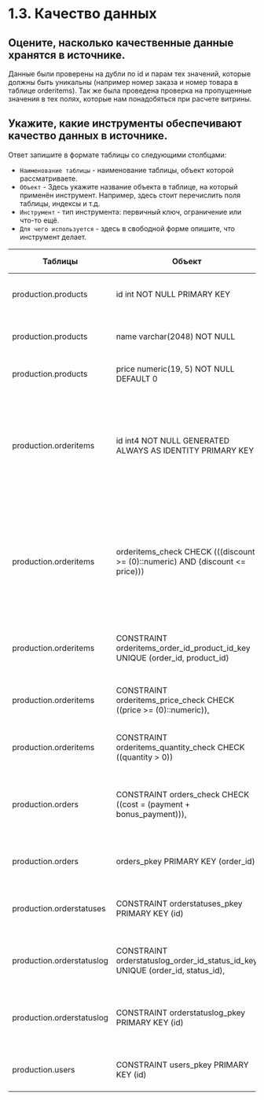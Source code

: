 # 1.3. Качество данных

## Оцените, насколько качественные данные хранятся в источнике.
Данные были проверены на дубли по id и парам тех значений, которые должны быть уникальны (например номер заказа и номер товара в таблице orderitems). Так же была проведена проверка на пропущенные значения в тех полях, которые нам понадобяться при расчете витрины.

## Укажите, какие инструменты обеспечивают качество данных в источнике.
Ответ запишите в формате таблицы со следующими столбцами:
- `Наименование таблицы` - наименование таблицы, объект которой рассматриваете.
- `Объект` - Здесь укажите название объекта в таблице, на который применён инструмент. Например, здесь стоит перечислить поля таблицы, индексы и т.д.
- `Инструмент` - тип инструмента: первичный ключ, ограничение или что-то ещё.
- `Для чего используется` - здесь в свободной форме опишите, что инструмент делает.


| Таблицы             | Объект                      | Инструмент      | Для чего используется |
| ------------------- | --------------------------- | --------------- | --------------------- |
| production.products | id int NOT NULL PRIMARY KEY | Первичный ключ  | Обеспечивает уникальность записей о товарах |
| production.products | name varchar(2048) NOT NULL | Ограничение на NULL  | Обеспечивает отсутствие пустых значений|
| production.products | price numeric(19, 5) NOT NULL DEFAULT 0 | Проверка CHECK ((price >= (0)::numeric)) | Обеспечивает положительное значение поля |
| production.orderitems | id int4 NOT NULL GENERATED ALWAYS AS IDENTITY PRIMARY KEY | Генератор последовательности, первичный ключ | Автоматически создает значение поля и не предоставляет возможности указать его вручную  и обеспечивает уникальность записей|
| production.orderitems | orderitems_check CHECK (((discount >= (0)::numeric) AND (discount <= price))) | Ограничение | Ограничение на то, чтобы значеине в поле discount было положительным или равнялось нулю, и было меньше либо равно значению в поле price|
| production.orderitems | CONSTRAINT orderitems_order_id_product_id_key UNIQUE (order_id, product_id) | Ограничение | Обеспечивает уникальность пары значений в полях order_id и  product_id|
| production.orderitems | СONSTRAINT orderitems_price_check CHECK ((price >= (0)::numeric)), | Проверка| Обеспечивает, что значение поля  price больше либо равно нулю|
| production.orderitems | CONSTRAINT orderitems_quantity_check CHECK ((quantity > 0))| Проверка |  Обеспечивает, что значение поля  quantity больше нуля|
| production.orders | CONSTRAINT orders_check CHECK ((cost = (payment + bonus_payment))), | Проверка | Обеспечивает, что сумма полей payment и  bonus_payment равна значению поля cost|
| production.orders | orders_pkey PRIMARY KEY (order_id) | Первичный ключ | Обеспечивает уникальность записей о заказах |
|  production.orderstatuses| CONSTRAINT orderstatuses_pkey PRIMARY KEY (id) | Первичный ключ|  Обеспечивает уникальность записей о статусах заказов|
| production.orderstatuslog | CONSTRAINT orderstatuslog_order_id_status_id_key UNIQUE (order_id, status_id), | Ограничение | Обеспечивает уникальность пары значений в полях order_id и  status_id| |
| production.orderstatuslog | CONSTRAINT orderstatuslog_pkey PRIMARY KEY (id) | Первичный ключ | Обеспечивает уникальность записей об изменениях статусов заказов |
| production.users | CONSTRAINT users_pkey PRIMARY KEY (id) | Первичный ключ | Обеспечивает уникальность записей о пользователях  |
